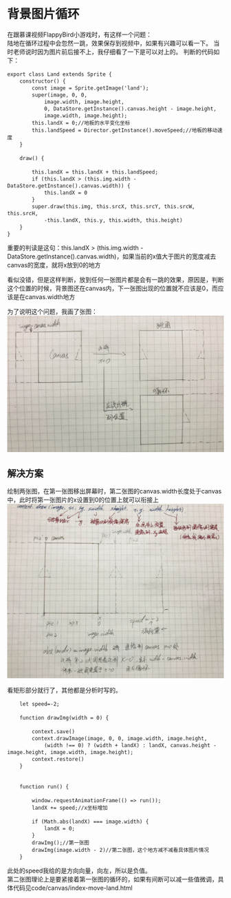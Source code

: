 # 背景图片循环  

在跟慕课视频FlappyBird小游戏时，有这样一个问题：   
陆地在循环过程中会忽然一跳，效果保存到视频中，如果有兴趣可以看一下。
当时老师说时因为图片前后接不上，我仔细看了一下是可以对上的。
判断的代码如下：

```
export class Land extends Sprite {
    constructor() {
        const image = Sprite.getImage('land');
        super(image, 0, 0,
            image.width, image.height,
            0, DataStore.getInstance().canvas.height - image.height,
            image.width, image.height);
        this.landX = 0;//地板的水平变化坐标
        this.landSpeed = Director.getInstance().moveSpeed;//地板的移动速度
    }

    draw() {

        this.landX = this.landX + this.landSpeed;
        if (this.landX > (this.img.width - DataStore.getInstance().canvas.width)) {
            this.landX = 0
        }
        super.draw(this.img, this.srcX, this.srcY, this.srcW, this.srcH,
            -this.landX, this.y, this.width, this.height)
    }
}
```   
重要的判读是这句：this.landX > (this.img.width - DataStore.getInstance().canvas.width)，如果当前的x值大于图片的宽度减去canvas的宽度，就将x放到0的地方  

看似没错，但是这样判断，放到任何一张图片都是会有一跳的效果，原因是，判断这个位置的时候，背景图还在canvas内，下一张图出现的位置就不应该是0，而应该是在canvas.width地方   

为了说明这个问题，我画了张图：  
![图片循环](./bgLoop.jpg)   

## 解决方案
绘制两张图，在第一张图移出屏幕时，第二张图的canvas.width长度处于canvas中，此时将第一张图片的x设置到0的位置上就可以衔接上   
![图片循环](./bgLoop1.jpg)   

看矩形部分就行了，其他都是分析时写的。  

``` 
	let speed=-2;
	
    function drawImg(width = 0) {

        context.save()
        context.drawImage(image, 0, 0, image.width, image.height,
            (width !== 0) ? (width + landX) : landX, canvas.height - image.height, image.width, image.height);
        context.restore()
    }


    function run() {

        window.requestAnimationFrame(() => run());
        landX += speed;//x坐标增加

        if (Math.abs(landX) === image.width) {
            landX = 0;
        }
        drawImg();//第一张图
        drawImg(image.width - 2)//第二张图，这个地方减不减看具体图片情况
    }
```  
此处的speed我给的是方向向量，向左，所以是负值。   
第二张图理论上是要紧接着第一张图的循环的，如果有间断可以减一些值微调，具体代码见code/canvas/index-move-land.html  

